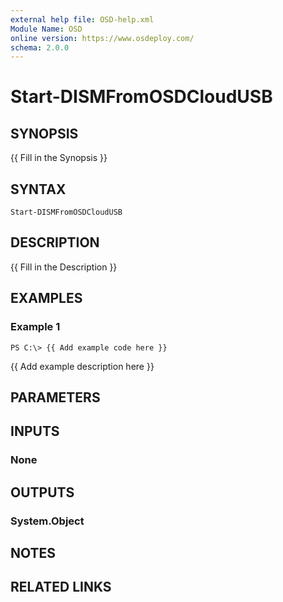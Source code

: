 ```yaml
---
external help file: OSD-help.xml
Module Name: OSD
online version: https://www.osdeploy.com/
schema: 2.0.0
---
```


# Start-DISMFromOSDCloudUSB

## SYNOPSIS
{{ Fill in the Synopsis }}

## SYNTAX

```
Start-DISMFromOSDCloudUSB
```

## DESCRIPTION
{{ Fill in the Description }}

## EXAMPLES

### Example 1
```
PS C:\> {{ Add example code here }}
```

{{ Add example description here }}

## PARAMETERS

## INPUTS

### None
## OUTPUTS

### System.Object
## NOTES

## RELATED LINKS
